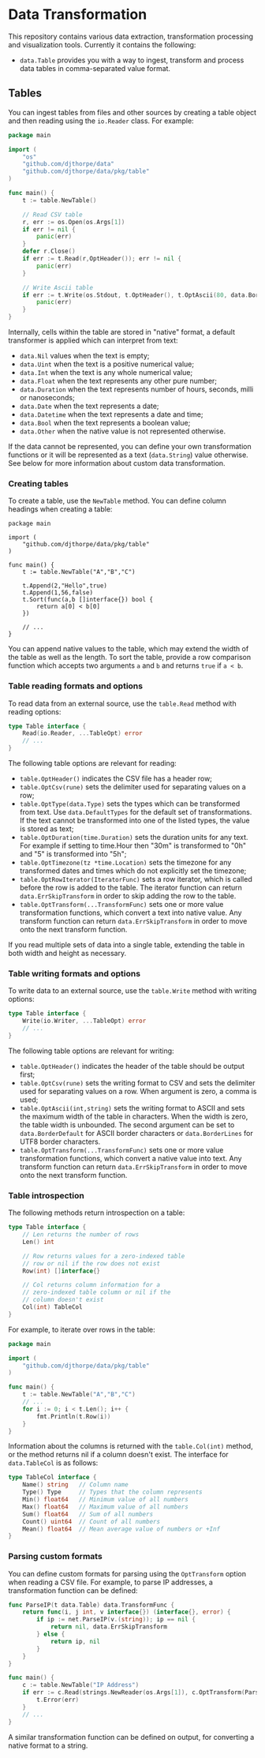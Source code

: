 # Data Transformation

This repository contains various data extraction, transformation processing and visualization tools. Currently it contains the 
following:

  * `data.Table` provides you with a way to ingest, transform and process data tables in comma-separated value format.

## Tables

You can ingest tables from files and other sources by creating
a table object and then reading using the `io.Reader` class. For
example:

```go
package main

import (
	"os"
	"github.com/djthorpe/data"
	"github.com/djthorpe/data/pkg/table"
)

func main() {
	t := table.NewTable()

	// Read CSV table
	r, err := os.Open(os.Args[1])
	if err != nil {
		panic(err)      
	}
	defer r.Close()
	if err := t.Read(r,OptHeader()); err != nil {
		panic(err)      
	}

	// Write Ascii table
	if err := t.Write(os.Stdout, t.OptHeader(), t.OptAscii(80, data.BorderLines)); err != nil {
		panic(err)
	}
}
```

Internally, cells within the table are stored in "native" format, a default transformer is applied which can interpret from text:

  * `data.Nil` values when the text is empty;
  * `data.Uint` when the text is a positive numerical value;
  * `data.Int` when the text is any whole numerical value;
  * `data.Float` when the text represents any other pure number;
  * `data.Duration` when the text represents number of hours, seconds, milli or nanoseconds;
  * `data.Date` when the text represents a date;
  * `data.Datetime` when the text represents a date and time;
  * `data.Bool` when the text represents a boolean value;
  * `data.Other` when the native value is not represented otherwise.

	
If the data cannot be represented, you can define your own transformation functions or it will be represented as a text (`data.String`) value otherwise. See below for more information about custom data transformation.

### Creating tables

To create a table, use the `NewTable` method. You can define
column headings when creating a table:

```
package main

import (
	"github.com/djthorpe/data/pkg/table"
)

func main() {
	t := table.NewTable("A","B","C")

	t.Append(2,"Hello",true)
	t.Append(1,56,false)
	t.Sort(func(a,b []interface{}) bool {
		return a[0] < b[0]
	})

	// ...
}
```

You can append native values to the table, which may extend the width of the table as well as the length. To
sort the table, provide a row comparison function which
accepts two arguments `a` and `b` and returns `true` if
`a < b`.

### Table reading formats and options

To read data from an external source, use the `table.Read` method with reading options:

```go
type Table interface {
	Read(io.Reader, ...TableOpt) error
	// ...
}
```

The following table options are relevant for reading:

  * `table.OptHeader()` indicates the CSV file has a header row;
  * `table.OptCsv(rune)` sets the delimiter used for separating values on a row;
  * `table.OptType(data.Type)` sets the types which can be transformed from text. Use `data.DefaultTypes` for the default set of transformations. If the text cannot be transformed into one of the listed types, the value is stored as text;
  * `table.OptDuration(time.Duration)` sets the duration units for any text. For example if setting to time.Hour then "30m" is transformed to "0h" and "5" is transformed into "5h";
  * `table.OptTimezone(tz *time.Location)` sets the timezone for any transformed dates and times which do not explicitly set the timezone;
  * `table.OptRowIterator(IteratorFunc)` sets a row iterator, which is called before the row is added to the table. The iterator function can return `data.ErrSkipTransform` in order to skip adding the row to the table.
  * `table.OptTransform(...TransformFunc)` sets one or more value transformation functions, which convert a text into native value. Any transform function can return `data.ErrSkipTransform` in order to move onto the next transform function.

If you read multiple sets of data into a single table, extending the table in both width and height as necessary.

### Table writing formats and options

To write data to an external source, use the `table.Write` method with writing options:

```go
type Table interface {
	Write(io.Writer, ...TableOpt) error
	// ...
}
```

The following table options are relevant for writing:

  * `table.OptHeader()` indicates the header of the table should be output first;
  * `table.OptCsv(rune)` sets the writing format to CSV and sets the delimiter used for separating values on a row. When argument
  is zero, a comma is used;
  * `table.OptAscii(int,string)` sets the writing format to ASCII
  and sets the maximum width of the table in characters. When the
  width is zero, the table width is unbounded. The second argument
  can be set to `data.BorderDefault` for ASCII border characters
  or `data.BorderLines` for UTF8 border characters.
  * `table.OptTransform(...TransformFunc)` sets one or more value transformation functions, which convert a native value into text. Any transform function can return `data.ErrSkipTransform` in order to move onto the next transform function.

### Table introspection

The following methods return introspection on a table:

```go
type Table interface {
	// Len returns the number of rows
	Len() int

	// Row returns values for a zero-indexed table
	// row or nil if the row does not exist
	Row(int) []interface{}

	// Col returns column information for a
	// zero-indexed table column or nil if the 
	// column doesn't exist
	Col(int) TableCol
}
```

For example, to iterate over rows in the table:

```go
package main

import (
	"github.com/djthorpe/data/pkg/table"
)

func main() {
	t := table.NewTable("A","B","C")
	// ...
	for i := 0; i < t.Len(); i++ {
		fmt.Println(t.Row(i))
	}
}
```

Information about the columns is returned with the `table.Col(int)` method, or the method returns nil if a column doesn't exist. The interface for `data.TableCol` is as follows:

```go
type TableCol interface {
	Name() string 	// Column name
	Type() Type 	// Types that the column represents
	Min() float64   // Minimum value of all numbers
	Max() float64   // Maximum value of all numbers
	Sum() float64   // Sum of all numbers
	Count() uint64  // Count of all numbers
	Mean() float64 	// Mean average value of numbers or +Inf
}
```

### Parsing custom formats

You can define custom formats for parsing using the `OptTransform` option when reading a CSV file. For example, to parse IP addresses, a transformation function can be defined:

```go
func ParseIP(t data.Table) data.TransformFunc {
	return func(i, j int, v interface{}) (interface{}, error) {
		if ip := net.ParseIP(v.(string)); ip == nil {
			return nil, data.ErrSkipTransform
		} else {
			return ip, nil
		}
	}
}

func main() {
	c := table.NewTable("IP Address")
	if err := c.Read(strings.NewReader(os.Args[1]), c.OptTransform(ParseIP(c))); err != nil {
		t.Error(err)
	}
	// ...
}
```

A similar transformation function can be defined on output, for converting a native format to a string.
